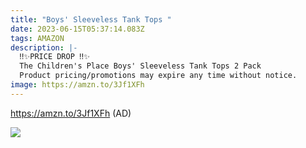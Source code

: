 ```yaml
---
title: "Boys' Sleeveless Tank Tops "
date: 2023-06-15T05:37:14.083Z
tags: AMAZON
description: |-
  ‼️✨PRICE DROP ‼️✨ 
  The Children's Place Boys' Sleeveless Tank Tops 2 Pack
  Product pricing/promotions may expire any time without notice.
image: https://amzn.to/3Jf1XFh
---
```

https://amzn.to/3Jf1XFh (AD) <!--StartFragment-->

![](https://m.media-amazon.com/images/I/81pMGrTceIL._AC_UL1500_.jpg)

<!--EndFragment-->